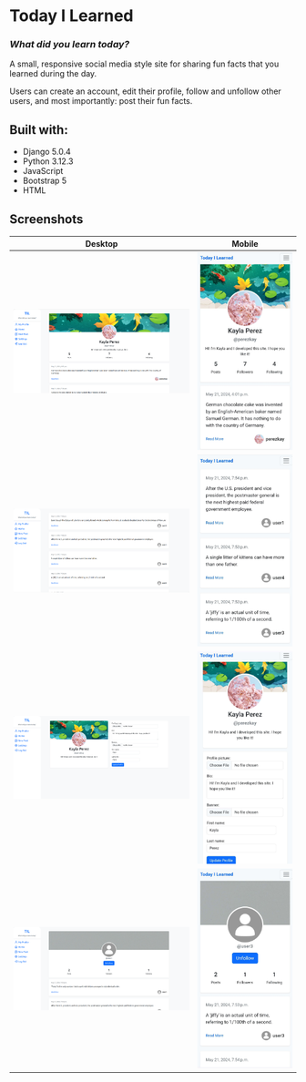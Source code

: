 # Today I Learned

### _What did you learn today?_

A small, responsive social media style site for sharing fun facts that you learned during the day.

Users can create an account, edit their profile, follow and unfollow other users, and most importantly: post their fun facts.

## Built with:

- Django 5.0.4
- Python 3.12.3
- JavaScript
- Bootstrap 5
- HTML

## Screenshots

|                                         Desktop                                          |                                           Mobile                                           |
| :--------------------------------------------------------------------------------------: | :----------------------------------------------------------------------------------------: |
|      ![Current User's Profile](./screenshots/profile.png "Current User's Profile")       |    ![Current User's Profile](./screenshots/profile_mobile.jpg "Current User's Profile")    |
|                    ![Homepage](./screenshots/homepage.png 'Homepage')                    |                ![Homepage](./screenshots/homepage%20mobile.jpg 'Homepage')                 |
|       ![User Profile Settings](./screenshots/settings.png 'User Profile Settings')       |   ![User Profile Settings](./screenshots/settings%20mobile.jpg 'User Profile Settings')    |
| ![Other User's Profile](./screenshots/other%20user%20profile.png "Other User's Profile") | ![Other User's Profile](./screenshots/other%20profile%20mobile.jpg "Other User's Profile") |
